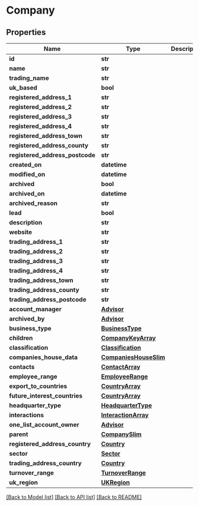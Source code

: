 # Company

## Properties
Name | Type | Description | Notes
------------ | ------------- | ------------- | -------------
**id** | **str** |  | [optional] 
**name** | **str** |  | 
**trading_name** | **str** |  | [optional] 
**uk_based** | **bool** |  | [optional] 
**registered_address_1** | **str** |  | 
**registered_address_2** | **str** |  | [optional] 
**registered_address_3** | **str** |  | [optional] 
**registered_address_4** | **str** |  | [optional] 
**registered_address_town** | **str** |  | 
**registered_address_county** | **str** |  | [optional] 
**registered_address_postcode** | **str** |  | [optional] 
**created_on** | **datetime** |  | [optional] 
**modified_on** | **datetime** |  | [optional] 
**archived** | **bool** |  | [optional] 
**archived_on** | **datetime** |  | [optional] 
**archived_reason** | **str** |  | [optional] 
**lead** | **bool** |  | [optional] 
**description** | **str** |  | [optional] 
**website** | **str** |  | [optional] 
**trading_address_1** | **str** |  | [optional] 
**trading_address_2** | **str** |  | [optional] 
**trading_address_3** | **str** |  | [optional] 
**trading_address_4** | **str** |  | [optional] 
**trading_address_town** | **str** |  | [optional] 
**trading_address_county** | **str** |  | [optional] 
**trading_address_postcode** | **str** |  | [optional] 
**account_manager** | [**Advisor**](Advisor.md) |  | [optional] 
**archived_by** | [**Advisor**](Advisor.md) |  | [optional] 
**business_type** | [**BusinessType**](BusinessType.md) |  | [optional] 
**children** | [**CompanyKeyArray**](CompanyKeyArray.md) |  | [optional] 
**classification** | [**Classification**](Classification.md) |  | [optional] 
**companies_house_data** | [**CompaniesHouseSlim**](CompaniesHouseSlim.md) |  | [optional] 
**contacts** | [**ContactArray**](ContactArray.md) |  | [optional] 
**employee_range** | [**EmployeeRange**](EmployeeRange.md) |  | [optional] 
**export_to_countries** | [**CountryArray**](CountryArray.md) |  | [optional] 
**future_interest_countries** | [**CountryArray**](CountryArray.md) |  | [optional] 
**headquarter_type** | [**HeadquarterType**](HeadquarterType.md) |  | [optional] 
**interactions** | [**InteractionArray**](InteractionArray.md) |  | [optional] 
**one_list_account_owner** | [**Advisor**](Advisor.md) |  | [optional] 
**parent** | [**CompanySlim**](CompanySlim.md) |  | [optional] 
**registered_address_country** | [**Country**](Country.md) |  | [optional] 
**sector** | [**Sector**](Sector.md) |  | [optional] 
**trading_address_country** | [**Country**](Country.md) |  | [optional] 
**turnover_range** | [**TurnoverRange**](TurnoverRange.md) |  | [optional] 
**uk_region** | [**UKRegion**](UKRegion.md) |  | [optional] 

[[Back to Model list]](../README.md#documentation-for-models) [[Back to API list]](../README.md#documentation-for-api-endpoints) [[Back to README]](../README.md)


